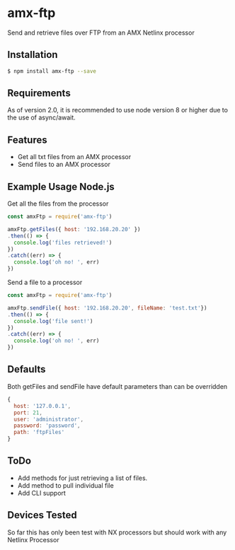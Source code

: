 # amx-ftp
Send and retrieve files over FTP from an AMX Netlinx processor

## Installation

```bash
$ npm install amx-ftp --save
```

## Requirements

  As of version 2.0, it is recommended to use node version 8 or higher due to the use of async/await.

## Features

  * Get all txt files from an AMX processor
  * Send files to an AMX processor

## Example Usage Node.js

Get all the files from the processor
```js
const amxFtp = require('amx-ftp')

amxFtp.getFiles({ host: '192.168.20.20' })
.then(() => {
  console.log('files retrieved!')
})
.catch((err) => {
  console.log('oh no! ', err)
})
```

Send a file to a processor
```js
const amxFtp = require('amx-ftp')

amxFtp.sendFile({ host: '192.168.20.20', fileName: 'test.txt'})
.then(() => {
  console.log('file sent!')
})
.catch((err) => {
  console.log('oh no! ', err)
})
```

## Defaults

Both getFiles and sendFile have default parameters than can be overridden
```js
{
  host: '127.0.0.1',
  port: 21,
  user: 'administrator',
  password: 'password',
  path: 'ftpFiles'
}
```

## ToDo

  * Add methods for just retrieving a list of files.
  * Add method to pull individual file
  * Add CLI support

## Devices Tested

So far this has only been test with NX processors but should work with any Netlinx Processor

